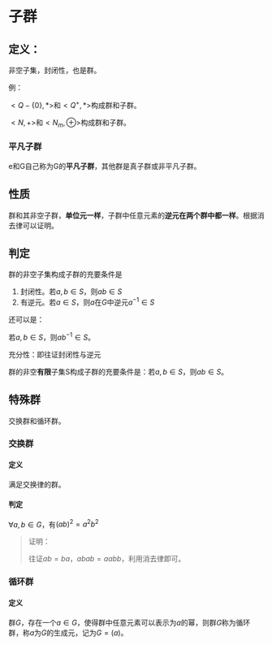 # 子群

## 定义：

非空子集，封闭性，也是群。

例：

$<Q-\{0\}, *>$和$<Q^{+}, *>$构成群和子群。

$<N, +>$和$<N_{m}, \oplus>$构成群和子群。

### 平凡子群

e和G自己称为G的**平凡子群**，其他群是真子群或非平凡子群。

## 性质

群和其非空子群，**单位元一样**，子群中任意元素的**逆元在两个群中都一样**。根据消去律可以证明。

## 判定

群的非空子集构成子群的充要条件是

1. 封闭性。若$a, b \in S$，则$ab \in S$
2. 有逆元。若$a\in S$，则$a$在$G$中逆元$a^{-1} \in S$

还可以是：

若$a,b \in S$，则$a b ^{-1} \in S$。

充分性：即往证封闭性与逆元

群的非空**有限**子集S构成子群的充要条件是：若$a,b \in S$，则$ab \in S$。

## 特殊群

交换群和循环群。

### 交换群

#### 定义

满足交换律的群。

#### 判定

$\forall a,b \in G$，有$(ab)^2 = a^2 b^2$

> 证明：
>
> 往证$ab = ba$，$abab = aabb$，利用消去律即可。

### 循环群

#### 定义

群$G$，存在一个$a \in G$，使得群中任意元素可以表示为$a$的幂，则群$G$称为循环群，称$a$为$G$的生成元，记为$G=(a)$。
